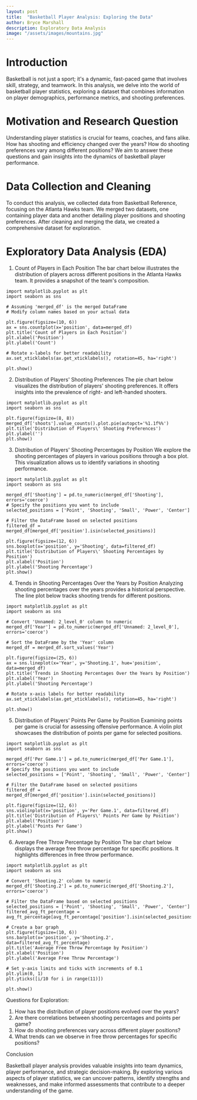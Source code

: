 ```yaml
---
layout: post
title:  "Basketball Player Analysis: Exploring the Data"
author: Bryce Marshall
description: Exploratory Data Analysis   
image: "/assets/images/mountains.jpg"
---
```


# Introduction
Basketball is not just a sport; it's a dynamic, fast-paced game that involves skill, strategy, and teamwork. In this analysis, we delve into the world of basketball player statistics, exploring a dataset that combines information on player demographics, performance metrics, and shooting preferences.

# Motivation and Research Question
Understanding player statistics is crucial for teams, coaches, and fans alike. How has shooting and efficiency changed over the years? How do shooting preferences vary among different positions? We aim to answer these questions and gain insights into the dynamics of basketball player performance.

# Data Collection and Cleaning
To conduct this analysis, we collected data from Basketball Reference, focusing on the Atlanta Hawks team. We merged two datasets, one containing player data and another detailing player positions and shooting preferences. After cleaning and merging the data, we created a comprehensive dataset for exploration.

# Exploratory Data Analysis (EDA)
1. Count of Players in Each Position
The bar chart below illustrates the distribution of players across different positions in the Atlanta Hawks team. It provides a snapshot of the team's composition.

```
import matplotlib.pyplot as plt
import seaborn as sns

# Assuming 'merged_df' is the merged DataFrame
# Modify column names based on your actual data

plt.figure(figsize=(10, 6))
ax = sns.countplot(x='position', data=merged_df)
plt.title('Count of Players in Each Position')
plt.xlabel('Position')
plt.ylabel('Count')

# Rotate x-labels for better readability
ax.set_xticklabels(ax.get_xticklabels(), rotation=45, ha='right')

plt.show()
```

2. Distribution of Players' Shooting Preferences
The pie chart below visualizes the distribution of players' shooting preferences. It offers insights into the prevalence of right- and left-handed shooters.

```
import matplotlib.pyplot as plt
import seaborn as sns

plt.figure(figsize=(8, 8))
merged_df['shoots'].value_counts().plot.pie(autopct='%1.1f%%')
plt.title('Distribution of Players\' Shooting Preferences')
plt.ylabel('')
plt.show()
```

3. Distribution of Players' Shooting Percentages by Position
We explore the shooting percentages of players in various positions through a box plot. This visualization allows us to identify variations in shooting performance.

```
import matplotlib.pyplot as plt
import seaborn as sns

merged_df['Shooting'] = pd.to_numeric(merged_df['Shooting'], errors='coerce')
# Specify the positions you want to include
selected_positions = ['Point', 'Shooting', 'Small', 'Power', 'Center']

# Filter the DataFrame based on selected positions
filtered_df = merged_df[merged_df['position'].isin(selected_positions)]

plt.figure(figsize=(12, 6))
sns.boxplot(x='position', y='Shooting', data=filtered_df)
plt.title('Distribution of Players\' Shooting Percentages by Position')
plt.xlabel('Position')
plt.ylabel('Shooting Percentage')
plt.show()
```

4. Trends in Shooting Percentages Over the Years by Position
Analyzing shooting percentages over the years provides a historical perspective. The line plot below tracks shooting trends for different positions.

```
import matplotlib.pyplot as plt
import seaborn as sns

# Convert 'Unnamed: 2_level_0' column to numeric
merged_df['Year'] = pd.to_numeric(merged_df['Unnamed: 2_level_0'], errors='coerce')

# Sort the DataFrame by the 'Year' column
merged_df = merged_df.sort_values('Year')

plt.figure(figsize=(25, 6))
ax = sns.lineplot(x='Year', y='Shooting.1', hue='position', data=merged_df)
plt.title('Trends in Shooting Percentages Over the Years by Position')
plt.xlabel('Year')
plt.ylabel('Shooting Percentage')

# Rotate x-axis labels for better readability
ax.set_xticklabels(ax.get_xticklabels(), rotation=45, ha='right')

plt.show()
```

5. Distribution of Players' Points Per Game by Position
Examining points per game is crucial for assessing offensive performance. A violin plot showcases the distribution of points per game for selected positions.

```
import matplotlib.pyplot as plt
import seaborn as sns

merged_df['Per Game.1'] = pd.to_numeric(merged_df['Per Game.1'], errors='coerce')
# Specify the positions you want to include
selected_positions = ['Point', 'Shooting', 'Small', 'Power', 'Center']

# Filter the DataFrame based on selected positions
filtered_df = merged_df[merged_df['position'].isin(selected_positions)]

plt.figure(figsize=(12, 6))
sns.violinplot(x='position', y='Per Game.1', data=filtered_df)
plt.title('Distribution of Players\' Points Per Game by Position')
plt.xlabel('Position')
plt.ylabel('Points Per Game')
plt.show()
```

6. Average Free Throw Percentage by Position
The bar chart below displays the average free throw percentage for specific positions. It highlights differences in free throw performance.

```
import matplotlib.pyplot as plt
import seaborn as sns

# Convert 'Shooting.2' column to numeric
merged_df['Shooting.2'] = pd.to_numeric(merged_df['Shooting.2'], errors='coerce')

# Filter the DataFrame based on selected positions
selected_positions = ['Point', 'Shooting', 'Small', 'Power', 'Center']
filtered_avg_ft_percentage = avg_ft_percentage[avg_ft_percentage['position'].isin(selected_positions)]

# Create a bar graph
plt.figure(figsize=(10, 6))
sns.barplot(x='position', y='Shooting.2', data=filtered_avg_ft_percentage)
plt.title('Average Free Throw Percentage by Position')
plt.xlabel('Position')
plt.ylabel('Average Free Throw Percentage')

# Set y-axis limits and ticks with increments of 0.1
plt.ylim(0, 1)
plt.yticks([i/10 for i in range(11)])

plt.show()
```

Questions for Exploration:
1. How has the distribution of player positions evolved over the years?
2. Are there correlations between shooting percentages and points per game?
3. How do shooting preferences vary across different player positions?
4. What trends can we observe in free throw percentages for specific positions?

Conclusion

Basketball player analysis provides valuable insights into team dynamics, player performance, and strategic decision-making. By exploring various aspects of player statistics, we can uncover patterns, identify strengths and weaknesses, and make informed assessments that contribute to a deeper understanding of the game.
